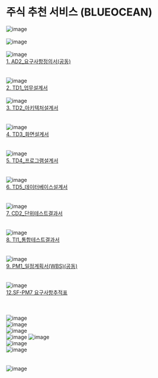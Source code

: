 # 주식 추천 서비스 (BLUEOCEAN)  

![image](https://github.com/zigoom/BlueOcean/assets/24885296/1dc6742a-b619-4960-8612-8168dc041b77)
<br/>  
![image](https://github.com/zigoom/BlueOcean/assets/24885296/7015bd52-334d-411a-9b05-72d2062191a4)
<br/>  
![image](https://github.com/zigoom/BlueOcean/assets/24885296/e10807ab-3621-4181-848e-08d4ddfa2d6c)  
[1. AD2_요구사항정의서(공동)](https://docs.google.com/spreadsheets/d/17krT8OgkH3aqQXrtx3UBtUmN__QftDaE/edit?rtpof=true&sd=true#gid=1810484664)  
<br/>  
![image](https://github.com/zigoom/BlueOcean/assets/24885296/e9a850cd-42a5-481a-a691-09ef45d3aad0)  
[2. TD1_업무설계서](https://docs.google.com/document/d/1k1MIDCcdDknUJ1zWJtQIxXCN-2PAgT9P_IYR3ANWtqc/edit)
<br/>  
![image](https://github.com/zigoom/BlueOcean/assets/24885296/1a7450b1-d9fd-4bfb-a224-b8f4a27b57c1)  
[3. TD2_아키텍처설계서](https://docs.google.com/document/d/1bbvdbnuHhyPaucRmrxi1-nsKBY8ivxj46Iwlcei0xgA/edit)  
<br/>  
![image](https://github.com/zigoom/BlueOcean/assets/24885296/b9a56796-7d71-41ce-9738-869d42b33e27)  
[4. TD3_화면설계서](https://docs.google.com/presentation/d/1eDk1nSph0lHx1Zi460OG_A-IQELVGzdTCIYwUc6uz-c/edit#slide=id.g239cc2bf87e_0_0)  
<br/>  
![image](https://github.com/zigoom/BlueOcean/assets/24885296/299e3216-bb97-4eef-9b2b-e5466657d537)  
[5. TD4_프로그램설계서](https://docs.google.com/document/d/1nDdz_5H_Vef0iUVR0lKBLH92_4t61URp4_EBRPD1Gsk/edit#heading=h.fzvfwtp05egv)  
<br/>  
![image](https://github.com/zigoom/BlueOcean/assets/24885296/654faf53-bb94-43b4-847d-5809bcde076a)  
[6. TD5_데이터베이스설계서](https://docs.google.com/spreadsheets/d/1S4E-0hE651pilN_sqKGkCGlk-kaiL0vu/edit#gid=1810484664)  
<br/>  
![image](https://github.com/zigoom/BlueOcean/assets/24885296/a3e10e1a-c9ec-4bb9-87bd-5d65d625a7ed)  
[7. CD2_단위테스트결과서](https://docs.google.com/spreadsheets/d/14wJwC_MgpHLoHS0ep2NCczmnlQ-JvkyC/edit#gid=1810484664)  
<br/>    
![image](https://github.com/zigoom/BlueOcean/assets/24885296/16e3096d-ce4d-4a1a-b7eb-b63dac8a6ca1)  
[8. TI1_통합테스트결과서](https://docs.google.com/spreadsheets/d/1MFrmLsNnHqJQREFdCqMRfzoHn8-4yopf/edit#gid=1810484664)  
<br/>  
![image](https://github.com/zigoom/BlueOcean/assets/24885296/3db042cd-afe8-441c-9847-15e9d144aae2)  
[9. PM1_일정계획서(WBS)(공동)](https://docs.google.com/spreadsheets/d/1vapwqfbxGjP6ZCY2J52TjRIOiumxcwAp/edit#gid=869206371)  
<br/>  
![image](https://github.com/zigoom/BlueOcean/assets/24885296/f7d902d6-8be4-40b3-9cd4-480811951587)  
[12.SF-PM7 요구사항추적표](https://docs.google.com/spreadsheets/d/1Eeeg1TeqF7yymunt_OUGMdoUNGvKiE_NHhcRkgFpaUU/edit#gid=0)  
<br/><br/>    
![image](https://github.com/zigoom/BlueOcean/assets/24885296/86586fa8-f5bf-4417-a600-11d3a9a76a2d)  
![image](https://github.com/zigoom/BlueOcean/assets/24885296/e492f861-03b5-4b7d-9387-9230b17fae32)  
![image](https://github.com/zigoom/BlueOcean/assets/24885296/01f38732-c35a-4685-88a8-468477e0a15d)  
![image](https://github.com/zigoom/BlueOcean/assets/24885296/477e901e-7b13-4f88-a226-dc0a55f1b9ef)
![image](https://github.com/zigoom/BlueOcean/assets/24885296/34c8b02d-80e0-4b41-a78a-65bfe2b1f52f)  
![image](https://github.com/zigoom/BlueOcean/assets/24885296/75d30e98-a9be-4a02-99a7-440cd6b54afd)  
![image](https://github.com/zigoom/BlueOcean/assets/24885296/c79a986d-c9a0-4eb4-8037-a7d2cca06081)  
<br/>  
![image](https://github.com/zigoom/BlueOcean/assets/24885296/39bf7ac8-1b7c-497e-b41e-a061b38e02e9)


